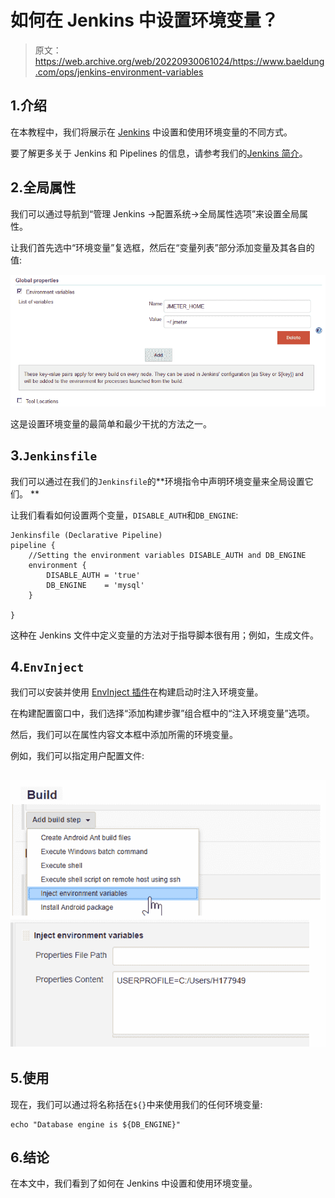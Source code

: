# 如何在 Jenkins 中设置环境变量？

> 原文：<https://web.archive.org/web/20220930061024/https://www.baeldung.com/ops/jenkins-environment-variables>

## 1.介绍

在本教程中，我们将展示在 [Jenkins](https://web.archive.org/web/20221110183239/https://jenkins.io/) 中设置和使用环境变量的不同方式。

要了解更多关于 Jenkins 和 Pipelines 的信息，请参考我们的[Jenkins 简介](/web/20221110183239/https://www.baeldung.com/jenkins-pipelines)。

## 2.全局属性

我们可以通过导航到“管理 Jenkins ->配置系统->全局属性选项”来设置全局属性。

让我们首先选中“环境变量”复选框，然后在“变量列表”部分添加变量及其各自的值:

[![](img/4fcc350e25485fe0d3efb0cf728d6b78.png)](/web/20221110183239/https://www.baeldung.com/wp-content/uploads/2020/05/Jenkins-environment-variables-global-properties.png)

这是设置环境变量的最简单和最少干扰的方法之一。

## 3.`Jenkinsfile`

我们可以通过在我们的`Jenkinsfile`的**环境指令中声明环境变量来全局设置它们。
**

让我们看看如何设置两个变量，`DISABLE_AUTH`和`DB_ENGINE`:

```
Jenkinsfile (Declarative Pipeline)
pipeline {
    //Setting the environment variables DISABLE_AUTH and DB_ENGINE
    environment {
        DISABLE_AUTH = 'true'
        DB_ENGINE    = 'mysql'
    }

}
```

这种在 Jenkins 文件中定义变量的方法对于指导脚本很有用；例如，生成文件。

## 4.`EnvInject`

我们可以安装并使用 [EnvInject 插件](https://web.archive.org/web/20221110183239/https://wiki.jenkins-ci.org/display/JENKINS/EnvInject+Plugin)在构建启动时注入环境变量。

在构建配置窗口中，我们选择“添加构建步骤”组合框中的“注入环境变量”选项。

然后，我们可以在属性内容文本框中添加所需的环境变量。

例如，我们可以指定用户配置文件:

## [![](img/1930c7eaecef991e4f32d8a8b8606418.png)](/web/20221110183239/https://www.baeldung.com/wp-content/uploads/2020/05/Inject-Environment-Variables.png)

## 5.使用

现在，我们可以通过将名称括在`${}`中来使用我们的任何环境变量:

```
echo "Database engine is ${DB_ENGINE}"
```

## 6.结论

在本文中，我们看到了如何在 Jenkins 中设置和使用环境变量。